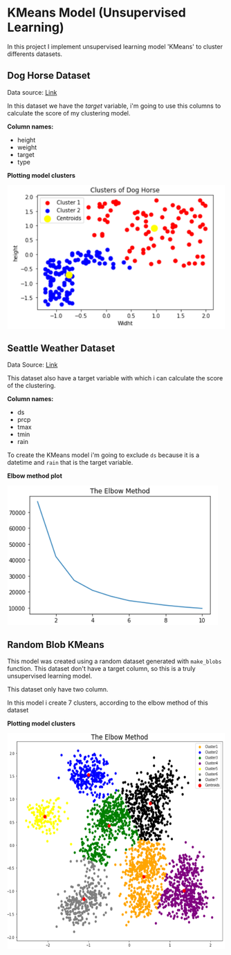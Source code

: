 # KMeans Model (Unsupervised Learning)

In this project I implement unsupervised learning model 'KMeans' to cluster differents datasets.

## Dog Horse Dataset
Data source: [Link](https://raw.githubusercontent.com/gumdropsteve/datasets/master/dog_or_horse.csv)

In this dataset we have the *target* variable, i'm going to use this columns to calculate the score of my clustering model.

**Column names:**
- height	
- weight	
- target	
- type

**Plotting model clusters**

![Cluster 1](./images/cluster_1.png)


## Seattle Weather Dataset
Data Source: [Link](https://raw.githubusercontent.com/gumdropsteve/datasets/master/seattle_weather_1948-2017.csv)

This dataset also have a target variable with which i can calculate the score of the clustering.

**Column names:**
- ds	
- prcp	
- tmax	
- tmin	
- rain

To create the KMeans model i'm going to exclude `ds` because it is a datetime and `rain` that is the target variable.

**Elbow method plot**

![Elbow method image](./images/cluster_2.png)


## Random Blob KMeans

This model was created using a random dataset generated with `make_blobs` function. This dataset don't have a target column, so this is a truly unsupervised learning model. 

This dataset only have two column.

In this model i create 7 clusters, according to the elbow method of this dataset

**Plotting model clusters**

<img src='./images/cluster_3.png' style='width: 600px; height: 500px;'/>




